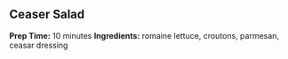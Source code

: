 ## Ceaser Salad
**Prep Time:** 10 minutes
**Ingredients:** romaine lettuce, croutons, parmesan, ceasar dressing
